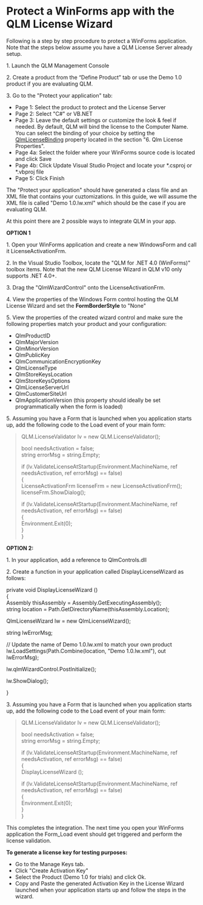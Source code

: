 # Protect a WinForms app with the QLM License Wizard

Following is a step by step procedure to protect a WinForms application. Note that the steps below assume you have a QLM License Server already setup.

1\. Launch the QLM Management Console

2\. Create a product from the “Define Product” tab or use the Demo 1.0 product if you are evaluating QLM.&#x20;

3\. Go to the "Protect your application" tab:

* Page 1: Select the product to protect and the License Server
* Page 2: Select "C#" or VB.NET
* Page 3: Leave the default settings or customize the look & feel if needed. By default, QLM will bind the license to the Computer Name. You can select the binding of your choice by setting the [QlmLicenseBinding](https://support.soraco.co/hc/en-us/articles/360001183583-QlmLicense-LicenseBinding) property located in the section "6. Qlm License Properties".
* Page 4a: Select the folder where your WinForms source code is located and click Save
* Page 4b: Click Update Visual Studio Project and locate your \*.csproj or \*.vbproj file
* Page 5: Click Finish

The "Protect your application" should have generated a class file and an XML file that contains your cuztomizations. In this guide, we will assume the XML file is called "Demo 1.0.lw.xml" which should be the case if you are evaluating QLM.

At this point there are 2 possible ways to integrate QLM in your app.

**OPTION 1**

1\. Open your WinForms application and create a new WindowsForm and call it LicenseActivationFrm.

2\. In the Visual Studio Toolbox, locate the "QLM for .NET 4.0 (WinForms)" toolbox items. Note that the new QLM License Wizard in QLM v10 only supports .NET 4.0+.

3\. Drag the "QlmWizardControl" onto the LicenseActivationFrm.

4\. View the properties of the Windows Form control hosting the QLM License Wizard and set the **FormBorderStyle** to "None"

5\. View the properties of the created wizard control and make sure the following properties match your product and your configuration:

* QlmProductID
* QlmMajorVersion
* QlmMinorVersion
* QlmPublicKey
* QlmCommunicationEncryptionKey
* QlmLicenseType
* QlmStoreKeysLocation
* QlmStoreKeysOptions
* QlmLicenseServerUrl
* QlmCustomerSiteUrl
* QlmApplicationVersion (this property should ideally be set programmatically when the form is loaded)

5\. Assuming you have a Form that is launched when you application starts up, add the following code to the Load event of your main form:

> QLM.LicenseValidator lv = new QLM.LicenseValidator();
>
> bool needsActivation = false;\
> string errorMsg = string.Empty;
>
> if (lv.ValidateLicenseAtStartup(Environment.MachineName, ref needsActivation, ref errorMsg) == false)\
> {\
> &#x20;   LicenseActivationFrm licenseFrm = new LicenseActivationFrm();\
> &#x20;   licenseFrm.ShowDialog();
>
> &#x20;   if (lv.ValidateLicenseAtStartup(Environment.MachineName, ref needsActivation, ref errorMsg) == false)\
> &#x20;   {\
> &#x20;       Environment.Exit(0);\
> &#x20;   }\
> }
>
> &#x20;

**OPTION 2:**

1\. In your application, add a reference to QlmControls.dll

2\. Create a function in your application called DisplayLicenseWizard as follows:

&#x20;       private void DisplayLicenseWizard ()\
&#x20;       {\
&#x20;           Assembly thisAssembly = Assembly.GetExecutingAssembly();\
&#x20;           string location = Path.GetDirectoryName(thisAssembly.Location);

&#x20;           QlmLicenseWizard lw = new QlmLicenseWizard();

&#x20;           string lwErrorMsg;

&#x20;           // Update the name of Demo 1.0.lw.xml to match your own product\
&#x20;           lw.LoadSettings(Path.Combine(location, "Demo 1.0.lw.xml"), out lwErrorMsg);

&#x20;           lw.qlmWizardControl.PostInitialize();

&#x20;           lw.ShowDialog();

&#x20;       }

3\. Assuming you have a Form that is launched when you application starts up, add the following code to the Load event of your main form:

> QLM.LicenseValidator lv = new QLM.LicenseValidator();
>
> bool needsActivation = false;\
> string errorMsg = string.Empty;
>
> if (lv.ValidateLicenseAtStartup(Environment.MachineName, ref needsActivation, ref errorMsg) == false)\
> {\
> &#x20;   DisplayLicenseWizard ();
>
> &#x20;   if (lv.ValidateLicenseAtStartup(Environment.MachineName, ref needsActivation, ref errorMsg) == false)\
> &#x20;   {\
> &#x20;       Environment.Exit(0);\
> &#x20;   }\
> }

This completes the integration. The next time you open your WinForms application the Form\_Load event should get triggered and perform the license validation.&#x20;

**To generate a license key for testing purposes:**

* Go to the Manage Keys tab.
* Click "Create Activation Key"
* Select the Product (Demo 1.0 for trials) and click Ok.
* Copy and Paste the generated Activation Key in the License Wizard launched when your application starts up and follow the steps in the wizard.
